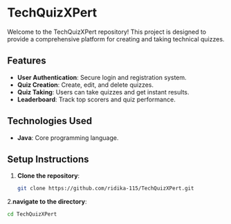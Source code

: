 # TechQuizXPert

Welcome to the TechQuizXPert repository! This project is designed to provide a comprehensive platform for creating and taking technical quizzes.

## Features

- **User Authentication**: Secure login and registration system.  
- **Quiz Creation**: Create, edit, and delete quizzes.  
- **Quiz Taking**: Users can take quizzes and get instant results.  
- **Leaderboard**: Track top scorers and quiz performance.  

## Technologies Used

- **Java**: Core programming language.

## Setup Instructions

1. **Clone the repository**:  
   ```sh
   git clone https://github.com/ridika-115/TechQuizXPert.git

2.**navigate to the directory**:
```sh
cd TechQuizXPert

